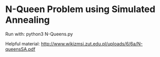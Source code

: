 # N-Queen Problem using Simulated Annealing

Run with: python3 N-Queens.py

Helpful material:
http://www.wikizmsi.zut.edu.pl/uploads/6/6a/N-queensSA.pdf
